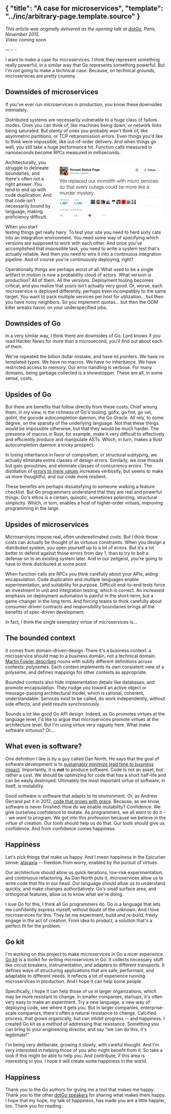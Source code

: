 {
	"title": "A case for microservices",
	"template": "../inc/arbitrary-page.template.source"
}
---

_This article was originally delivered as the opening talk at [dotGo](http://dotgo.eu), Paris, November 2015. <br/> Video coming soon._

&mdash;&nbsp;&ndash;&nbsp;-

I want to make a case for microservices.
I think they represent something really powerful, in a similar way that Go represents something powerful.
But I'm not going to make a technical case.
Because, on technical grounds, microservices are pretty crummy.

## Downsides of microservices

If you've ever run microservices in production, you know these downsides intimiately.

Distributed systems are necessarily vulnerable to a huge class of failure modes.
Ones you can think of, like machines being down, or network links being saturated.
But plenty of ones you probably won't think of, like asymmetric partitions, or TCP retransmission errors.
Even things you'd like to think were impossible, like out-of-order delivery.
And when things go well, you still take a huge performance hit.
Function calls measured in nanoseconds become RPCs measured in milliseconds.

<a href="https://twitter.com/honest_update/status/651897353889259520">
 <img src="murder-mystery.png" width=327 height=174 alt="A microservices murder mystery" style="float: right; margin: 15px;" />
</a>

Architecturally, you struggle to delineate boundaries, and there's often not a right answer.
You tend to end up with code duplication.
And that code isn't necessarily bound by language, making proficiency difficult.

When you start testing things get really hairy.
To test your site you need to herd sixty cats into an integration environment.
You need some way of specifying which versions are supposed to work with each other.
And once you've accomplished that impossible task, you need to write a system test that's actually reliable.
And then you need to wire it into a continuous integration pipeline.
And of course you're continuously deploying, right?

Operationally things are perhaps worst of all.
What used to be a single artifact in motion is now a probability cloud of actors.
What version is production? All of them. All the versions.
Deployment tooling becomes critical, and you realize that yours isn't actually very good.
Or, worse, each microservice is deployed differently, perhaps even incompatibly to the same target.
You want to pack multiple services per host for utilization... but then you have noisy neighbors.
So you implement quotas... but then the OOM killer wreaks havoc on your underspecified jobs.

## Downsides of Go

In a very similar way, I think there are downsides of Go.
Lord knows if you read Hacker News for more than a microsecond, you'll find out about each of them.

We've repeated the billion dollar mistake, and have nil pointers.
We have no templated types.
We have no macros.
We have no inheritance.
We have restricted access to memory.
Our error handling is verbose.
For many domains, being garbage collected is a showstopper.
These are all, in some sense, costs.

## Upsides of Go

But there are benefits that follow directly from these costs.
Chief among them, in my view, is the richness of Go's tooling.
gofix, go fmt, go vet, golint, the gocode autocompletion daemon, the Go Oracle.
All rely, to some degree, on the sparsity of the underlying language.
Not that these things would be impossible otherwise, but that they would be much harder.
The presence of macros in Rust, for example, make it very difficult to effectively and efficiently produce and manipulate ASTs.
Which, in turn, makes a Rust autocompletion daemon a tricky prospect.

In losing inheritance in favor of composition, or structural subtyping, we actually eliminate entire classes of design errors.
Similarly, we lose threads but gain goroutines, and eliminate classes of concurrency errors.
The distillation of [errors to mere values](https://blog.golang.org/errors-are-values) increases verbosity, but seems to make us more thoughtful, and our code more resilient.

These benefits are perhaps dissatisfying to someone walking a feature checklist.
But Go programmers understand that they are real and powerful things.
Go's ethos is a certain, quixotic, sometimes polarizing, structural simplicity.
Which, in turn, enables a host of higher-order virtues, improving programming in the large.

## Upsides of microservices

Microservices impose real, often underestimated costs.
But I think those costs can actually be thought of as virtuous constraints.
When you design a distributed system, you open yourself up to a lot of errors.
But it's a lot better to defend against those errors from day 1, than to try to bolt a defense on to an existing system later.
And in our zeitgeist, you're going to have to think distributed at some point.

When function calls are RPCs you think carefully about your APIs, aiding encapsulation.
Code duplication and multiple languages enable experimentation, and suitability for purpose.
Difficult end-to-end tests force an investment in unit and integration testing, which is correct.
An increased emphasis on deployment automation is painful in the short-term, but a game-changer in the long term.
And forcing teams to think carefully about consumer-driven contracts and responsibility boundaries brings all the benefits of spec-driven development.

In fact, I think the single exemplary virtue of microservices is...

## The bounded context

It comes from domain-driven-design.
There it's a business context: a microservice should map to a business domain, not a technical domain.
[Martin Fowler describes](http://martinfowler.com/bliki/BoundedContext.html) nouns with subtly different definitions across contexts: _polysemes_.
Each context implements its own consistent view of a polyseme, and defines mappings for other contexts as appropriate.

Bounded contexts also hide implementation details like databases, and promote encapsulation.
They nudge you toward an active object or message-passing architectural model, which is rational, coherent, understandable.
Services exist to be called, do work independently, without side effects, and yield results synchronously.

Sounds a lot like good Go API design.
Indeed, as Go promotes virtues at the language level, I'd like to argue that microservices promote virtues at the architecture level.
But I'm using virtue very vaguely here.
What make software virtuous?
Or...

## What even is software?

One definition I like is by a guy called Dan North.
He says that the goal of software development is to [sustainably minimize lead time to business impact](http://www.infoq.com/presentations/microservices-replaceability-consistency).
Importantly, it is **not** to produce software.
Code is not an asset, but rather a cost.
We should be optimizing for code that has a short half-life and can be easily destroyed.
Ultimately the most important virtue of software, in itself, is mutability.

Good software is software that adapts to its environment.
Or, as Andrew Gerrand put it in 2012, [code that grows with grace](https://talks.golang.org/2012/chat.slide#1).
Because, as we know, software is never finished.
How do we enable mutability?
Confidence.
We give ourselves confidence to mutate.
As programmers, we all _want_ to do it -- we _want_ to program.
We got into this profession because we believe in the virtue of creation.
Our tools should help us do that.
Our tools should give us confidence.
And from confidence comes happiness.

## Happiness

Let's pick things that make us happy.
And I mean happiness in the Epicurian sense: [ataraxia](https://en.wikipedia.org/wiki/Ataraxia) -- freedom from worry, enabled by the pursuit of virtues.

Our architecture should allow us quick iterations, low-risk experimentation, and continuous refactoring.
As Dan North puts it, microservices allow us to write code that fits in our head.
Our language should allow us to understand quickly, and make changes authoritatively.
Go's small surface area, and orthogonal features, allow us to know what we're doing.

I love Go for this, I think all Go programmers do.
Go is a language that lets me confidently express myself, without doubt of the unknown.
And I love microservices for this.
They let me experiment, build and re-build, freely engage in the act of creation.
From idea to product, a solution that's a perfect fit for the problem.

## Go kit

I'm working on this project to make microservices in Go a nicer experience.
[Go kit](https://gokit.io) is a toolkit for writing microservices in Go.
It collects necessary stuff like circuit breakers, instrumentation, and adapters to different transports.
It defines ways of structuring applications that are safe, performant, and adaptable to different needs.
It reflects a lot of experience running microservices in production.
And I hope it can help some people.

Specifically, I hope it can help those of us in larger organizations, which may be more resistant to change.
In smaller companies, startups, it's often very easy to make an experiment.
Try a new language, a new way of deploying code, see where it gets you.
But in larger companies, enterprise-scale companies, there's often a natural resistance to change.
Calcified process, that grows organically, but can inhibit progress -- and happiness.
I created Go kit as a method of addressing that resistance.
Something you can bring to your engineering director, and say "we can do this, it's legitimate!"

I'm being very deliberate, growing it slowly, with careful thought.
And I'm very interested in helping those of you who might benefit from it.
So take a look if this might be able to help you.
And contribute, if this area is interesting to you.
I hope it will create some happiness in the world.

## Happiness

Thank you to the Go authors for giving me a tool that makes me happy.
Thank you to the other [dotGo speakers](http://dotgo.eu) for sharing what makes them happy.
I hope that my hope, my talk of happiness, has made you are a little happier, too.
Thank you for reading.
